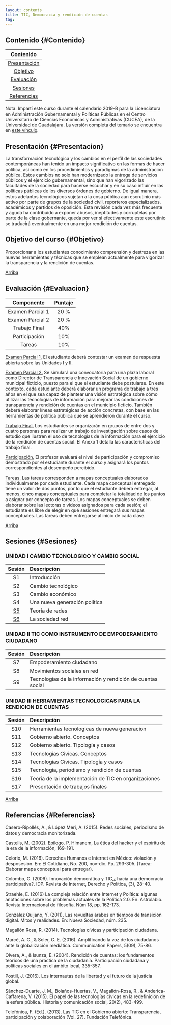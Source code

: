 ```yaml
---
layout: contents
title: TIC, Democracia y rendición de cuentas
tag:
---
```


## Contenido {#Contenido}

| Contenido |
| :---: |
| [Presentación](#Presentacion) |
| [Objetivo](#Objetivo) |
| [Evaluación](#Evaluacion) |
| [Sesiones](#Sesiones) |
| [Referencias](#Referencias) |

Nota: Impartí este curso durante el calendario 2019-B para la Licenciatura en Administración Gubernamental y Políticas Públicas en el Centro Universitario de Ciencias Económicas y Administrativas (CUCEA), de la Universidad de Guadalajara. La versión completa del temario se encuentra en [este vínculo](courses/tic_democracia/materiales/tic_democracia_temario.pdf).

## Presentación {#Presentacion}

La transformación tecnológica y los cambios en el perfil de las sociedades contemporáneas han tenido un impacto significativo en las formas de hacer política, así como en los procedimientos y paradigmas de la administración pública. Estos cambios no solo han modernizado la entrega de servicios públicos y el ejercicio gubernamental, sino que han vigorizado las facultades de la sociedad para hacerse escuchar y en su caso influir en las políticas públicas de los diversos órdenes de gobierno. De igual manera, estos adelantos tecnológicos sujetan a la cosa pública aun escrutinio más activo por parte de grupos de la sociedad civil, reporteros especializados, académicos y partidos de oposición. Esta revisión cada vez más frecuente y aguda ha contribuido a exponer abusos, ineptitudes y corruptelas por parte de la clase gobernante, queda por ver si efectivamente este escrutinio se traducirá eventualmente en una mejor rendición de cuentas.

## Objetivo del curso {#Objetivo}

Proporcionar a los estudiantes conocimiento comprensión y destreza en las nuevas herramientas y técnicas que se emplean actualmente para vigorizar la transparencia y la rendición de cuentas.

[Arriba](#Contenido)

## Evaluación {#Evaluacion}

| Componente       | Puntaje  |
|:-------------:   | :--------------: |
| Examen Parcial 1 | 20 % |
| Examen Parcial 2 | 20 % |
| Trabajo Final    | 40%  |
| Participación	   | 10%  |
| Tareas	         | 10%  |

<u>Examen Parcial 1.</u> El estudiante deberá contestar un examen de respuesta abierta sobre las Unidades I y II.

<u>Examen Parcial 2.</u> Se simulará una convocatoria para una plaza laboral como Director de Transparencia e Innovación Social de un gobierno municipal ficticio, puesto para el que el estudiante debe postularse. En este contexto, cada estudiante deberá elaborar un programa de trabajo a tres años en el que sea capaz de plantear una visión estratégica sobre cómo utilizar las tecnologías de información para mejorar las condiciones de transparencia y rendición de cuentas en el municipio ficticio. También deberá elaborar líneas estratégicas de acción concretas, con base en las herramientas de política pública que se aprendieron durante el curso.

<u>Trabajo Final.</u> Los estudiantes se organizarán en grupos de entre dos y cuatro personas para realizar un trabajo de investigación sobre casos de estudio que ilustren el uso de tecnologías de la información para el ejercicio de la rendición de cuentas social. El Anexo 1 detalla las características del trabajo final.

<u>Participación.</u> El profesor evaluará el nivel de participación y compromiso demostrado por el estudiante durante el curso y asignará los puntos correspondientes al desempeño percibido.

<u>Tareas.</u> Las tareas corresponden a mapas conceptuales elaborados individualmente por cada estudiante. Cada mapa conceptual entregado tiene un valor de dos puntos, por lo que el estudiante deberá entregar, al menos, cinco mapas conceptuales para completar la totalidad de los puntos a asignar por concepto de tareas. Los mapas conceptuales se deben elaborar sobre las lectoras o videos asignados para cada sesión; el estudiante es libre de elegir en qué sesiones entregará sus mapas conceptuales. Las tareas deben entregarse al inicio de cada clase.

[Arriba](#Contenido)

## Sesiones {#Sesiones}

### UNIDAD I CAMBIO TECNOLOGICO Y CAMBIO SOCIAL

| Sesión       | Descripción  |
|:-------------:   | :-------------- |
| S1 | Introducción  |
| S2 | Cambio tecnológico |
| S3 | Cambio económico |
| S4 | Una nueva generación política |
| [S5](http://tuvalu.santafe.edu/~aaronc/slides/Clauset_2015_SFI_Networks_ShortCourse.pdf) | Teoría de redes |
| [S6](/courses/tic_democracia/materiales/S5-La-Sociedad-Red-Web.md) | La sociedad red |

### UNIDAD II TIC COMO INSTRUMENTO DE EMPODERAMIENTO CIUDADANO

| Sesión       | Descripción  |
|:-------------:   | :-------------- |
| S7 | Empoderamiento ciudadano |
| S8 | Movimientos sociales en red |
| S9 | Tecnologías de la información y rendición de cuentas social |

### UNIDAD III HERRAMIENTAS TECNOLOGICAS PARA LA RENDICION DE CUENTAS

| Sesión       | Descripción  |
|:-------------:   | :-------------- |
| S10 | Herramientas tecnologicas de nueva generacion |
| S11 | Gobierno abierto. Conceptos |
| S12 | Gobierno abierto. Tipología y casos |
| S13 | Tecnologias Civicas. Conceptos |
| S14 | Tecnologías Cívicas. Tipología y casos |
| S15 | Tecnología, periodismo y rendición de cuentas |
| S16 | Teoría de la implementación de TIC en organizaciones |
| S17 | Presentación de trabajos finales |

[Arriba](#Contenido)

## Referencias {#Referencias}

Casero-Ripollés, A., & López Meri, A. (2015). Redes sociales, periodismo de datos y democracia monitorizada.

Castells, M. (2002). Epílogo. P. Himanem, La ética del hacker y el espíritu de la era de la información, 169-191.

Celorio, M. (2016). Derechos Humanos e Internet en México: violación y desposesión. En: El Cotidiano, No. 200, nov-dic. Pp. 293-305. (Tarea: Elaborar mapa conceptual para entregar).

Colombo, C. (2006). Innovación democrática y TIC,¿ hacia una democracia participativa?. IDP. Revista de Internet, Derecho y Política, (3), 28-40.

Straehle, E. (2016) La compleja relación entre Internet y Política: algunas anotaciones sobre los problemas actuales de la Política 2.0. En: Astrolabio. Revista Internacional de filosofía. Núm 18, pp. 162-173.

González Quijano, Y. (2011). Las revueltas árabes en tiempos de transición digital. Mitos y realidades. En: Nueva Sociedad, núm. 235.

Magallón Rosa, R. (2014). Tecnologías cívicas y participación ciudadana.

Marcé, A. C., & Soler, C. E. (2016). Amplificando la voz de los ciudadanos ante la globalización mediática. Communication Papers, 5(09), 75-86.

Olvera, A., & Isunza, E. (2004). Rendición de cuentas: los fundamentos teóricos de una práctica de la ciudadanía. Participación ciudadana y políticas sociales en el ámbito local, 335-357.

Postill, J. (2016). Los internautas de la libertad y el futuro de la justicia global.

Sánchez-Duarte, J. M., Bolaños-Huertas, V., Magallón-Rosa, R., & Anderica-Caffarena, V. (2015). El papel de las tecnologías cívicas en la redefinición de la esfera pública. Historia y comunicación social, 20(2), 483-499.

Telefónica, F. (Ed.). (2013). Las TIC en el Gobierno abierto: Transparencia, participación y colaboración (Vol. 27). Fundación Telefónica.
